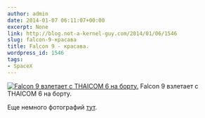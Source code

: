 ```yaml
---
author: admin
date: 2014-01-07 06:11:07+00:00
excerpt: None
link: http://blog.not-a-kernel-guy.com/2014/01/06/1546
slug: falcon-9-красава
title: Falcon 9 - красава.
wordpress_id: 1546
tags:
- SpaceX
---
```


[![Falcon 9 взлетает с THAICOM 6 на борту.](http://blog.not-a-kernel-guy.com/wp-content/uploads/2014/01/F9_Thaicom6.jpg)](http://blog.not-a-kernel-guy.com/wp-content/uploads/2014/01/F9_Thaicom6.jpg) Falcon 9 взлетает с THAICOM 6 на борту.

Еще немного фотографий [тут](http://spaceflightnow.com/falcon9/008/remotes/#.UsuYjPRDvVV).
